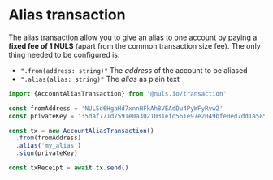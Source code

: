 # Alias transaction

The alias transaction allow you to give an alias to one account by paying a __fixed fee of 1 NULS__ (apart from the common transaction size fee). The only thing needed to be configured is:

- `".from(address: string)"` The _address_ of the account to be aliased
- `".alias(alias: string)"` The _alias_ as plain text

```js
import {AccountAliasTransaction} from '@nuls.io/transaction'

const fromAddress = 'NULSd6HgaHd7xnnHFkAh8VEAdDu4PyWFyRvw2'
const privateKey = '35daf771d7591e0a3021031efd561e97e2049bfe0ed7dd1a585330c721077d2b'

const tx = new AccountAliasTransaction()
  .from(fromAddress)
  .alias('my_alias')
  .sign(privateKey)

const txReceipt = await tx.send()
```
